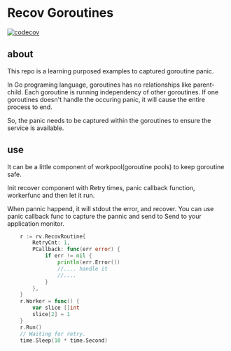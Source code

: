 # Recov Goroutines 

[![codecov](https://codecov.io/gh/aschenmaker/recov-routine/branch/main/graph/badge.svg?token=4ETRHSOL63)](https://codecov.io/gh/aschenmaker/recov-routine)

## about

This repo is a learning purposed examples to captured goroutine panic.

In Go programing language, goroutines has no relationships like parent-child. Each goroutine is running independency of other goroutines. If one goroutines doesn't handle the occuring panic, it will cause the entire process to end.

So, the panic needs to be captured within the goroutines to ensure the service is available.

## use 
It can be a little component of workpool(goroutine pools) to keep goroutine safe.

Init recover component with Retry times, panic callback function, workerfunc and then let it run.

When pannic happend, it will stdout the error, and recover. You can use panic callback func to capture the pannic and send to Send to your application monitor.

```go
    r := rv.RecovRoutine{
		RetryCnt: 1,
		PCallback: func(err error) {
			if err != nil {
				println(err.Error())
                //.... handle it 
                //....
			}
		},
	}
	r.Worker = func() {
		var slice []int
		slice[2] = 1
	}
	r.Run()
	// Waiting for retry.
	time.Sleep(10 * time.Second)
```
